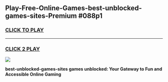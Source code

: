 
## Play-Free-Online-Games-best-unblocked-games-sites-Premium #088p1
<h3>
<a href="https://premium.freeplayer.one?title=best-unblocked-games-sites&ref=8M">CLICK TO PLAY</a></h3>
<hr>

<h3>
<a href="https://premium.freeplayer.one?title=best-unblocked-games-sites&ref=8M">CLICK 2 PLAY</a>
  
</h3>

<a href="https://premium.freeplayer.one?title=best-unblocked-games-sites&ref=8M"><img src="https://clearcache.store/games.png"></a>


**best-unblocked-games-sites games unblocked: Your Gateway to Fun and Accessible Online Gaming**
